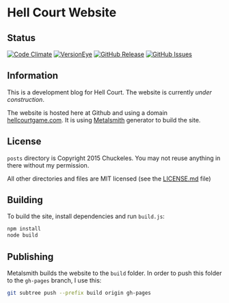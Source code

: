 # Hell Court Website

## Status

[![Code Climate](https://img.shields.io/codeclimate/github/chuckeles/hellcourtgame.com.svg?style=flat-square)](https://codeclimate.com/github/chuckeles/hellcourtgame.com)
[![VersionEye](https://img.shields.io/versioneye/d/user/projects/55f07d031e87ad001400044e.svg?style=flat-square)](https://www.versioneye.com/user/projects/55f07d031e87ad001400044e)
[![GitHub Release](https://img.shields.io/github/release/chuckeles/hellcourtgame.com.svg?style=flat-square)](https://github.com/chuckeles/hellcourtgame.com/releases/latest)
[![GitHub Issues](https://img.shields.io/github/issues/chuckeles/hellcourtgame.com.svg?style=flat-square)](https://github.com/chuckeles/hellcourtgame.com/issues)

## Information

This is a development blog for Hell Court. The website is currently *under construction*.

The website is hosted here at Github and using a domain [hellcourtgame.com](http://hellcourtgame.com/). It is using [Metalsmith](http://www.metalsmith.io/) generator to build the site.

## License

`posts` directory is Copyright 2015 Chuckeles. You may not reuse anything in there without my permission.

All other directories and files are MIT licensed (see the [LICENSE.md](https://github.com/chuckeles/hellcourtgame.com/blob/master/LICENSE.md) file)

## Building

To build the site, install dependencies and run `build.js`:

```sh
npm install
node build
```

## Publishing

Metalsmith builds the website to the `build` folder. In order to push this folder to the `gh-pages` branch, I use this:

```sh
git subtree push --prefix build origin gh-pages
```

